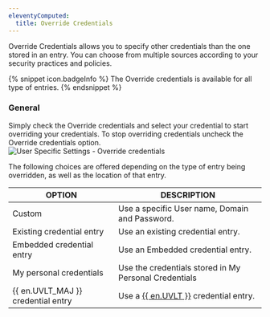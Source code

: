 ```yaml
---
eleventyComputed:
  title: Override Credentials
---
```

Override Credentials allows you to specify other credentials than the one stored in an entry. You can choose from multiple sources according to your security practices and policies.  

{% snippet icon.badgeInfo %}
The Override credentials is available for all type of entries.
{% endsnippet %}

### General
Simply check the Override credentials and select your credential to start overriding your credentials. To stop overriding credentials uncheck the Override credentials option.  
![User Specific Settings - Override credentials](https://webdevolutions.azureedge.net/docs/en/rdm/mac/clip10338.png)

The following choices are offered depending on the type of entry being overridden, as well as the location of that entry.

| OPTION                             | DESCRIPTION                                                                                  |
|------------------------------------|----------------------------------------------------------------------------------------------|
| Custom                             | Use a specific User name, Domain and Password.                                               |
| Existing credential entry          | Use an existing credential entry.                                                            |
| Embedded credential entry          | Use an Embedded credential entry.                                                            |
| My personal credentials            | Use the credentials stored in My Personal Credentials                                        |
| {{ en.UVLT_MAJ }} credential entry | Use a [{{ en.UVLT }}](/rdm/mac/user-interface/navigation-pane/user-vault/) credential entry. |
